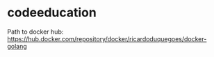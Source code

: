 # codeeducation

Path to docker hub: https://hub.docker.com/repository/docker/ricardoduquegoes/docker-golang